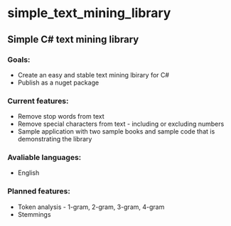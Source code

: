 # simple_text_mining_library
## Simple C# text mining library

### Goals:
* Create an easy and stable text mining lbirary for C#
* Publish as a nuget package

### Current features:
* Remove stop words from text
* Remove special characters from text - including or excluding numbers
* Sample application with two sample books and sample code that is demonstrating the library  

### Avaliable languages:
* English

### Planned features:
* Token analysis - 1-gram, 2-gram, 3-gram, 4-gram
* Stemmings
